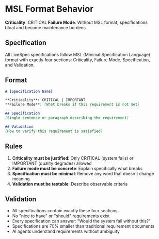 # MSL Format Behavior

**Criticality**: CRITICAL
**Failure Mode**: Without MSL format, specifications bloat and become maintenance burdens

## Specification

All LiveSpec specifications follow MSL (Minimal Specification Language) format with exactly four sections: Criticality, Failure Mode, Specification, and Validation.

## Format

```markdown
# [Specification Name]

**Criticality**: CRITICAL | IMPORTANT
**Failure Mode**: [What breaks if this requirement is not met]

## Specification
[Single sentence or paragraph describing the requirement]

## Validation
[How to verify this requirement is satisfied]
```

## Rules

1. **Criticality must be justified**: Only CRITICAL (system fails) or IMPORTANT (quality degrades) allowed
2. **Failure mode must be concrete**: Explain specifically what breaks
3. **Specification must be minimal**: Remove any word that doesn't change meaning
4. **Validation must be testable**: Describe observable criteria

## Validation

- All specifications contain exactly these four sections
- No "nice to have" or "should" requirements exist
- Every specification can answer: "Would the system fail without this?"
- Specifications are 70% smaller than traditional requirement documents
- AI agents understand requirements without ambiguity

